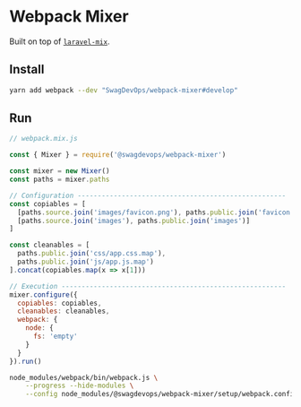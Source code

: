 # Webpack Mixer

Built on top of [``laravel-mix``][github:laravel-mix].

## Install

```sh
yarn add webpack --dev "SwagDevOps/webpack-mixer#develop"
```

## Run

```js
// webpack.mix.js

const { Mixer } = require('@swagdevops/webpack-mixer')

const mixer = new Mixer()
const paths = mixer.paths

// Configuration ----------------------------------------------------
const copiables = [
  [paths.source.join('images/favicon.png'), paths.public.join('favicon.ico')],
  [paths.source.join('images'), paths.public.join('images')]
]

const cleanables = [
  paths.public.join('css/app.css.map'),
  paths.public.join('js/app.js.map')
].concat(copiables.map(x => x[1]))

// Execution --------------------------------------------------------
mixer.configure({
  copiables: copiables,
  cleanables: cleanables,
  webpack: {
    node: {
      fs: 'empty'
    }
  }
}).run()
```


```sh
node_modules/webpack/bin/webpack.js \
    --progress --hide-modules \
    --config node_modules/@swagdevops/webpack-mixer/setup/webpack.config.js
```

[github:laravel-mix]: https://github.com/JeffreyWay/laravel-mix
